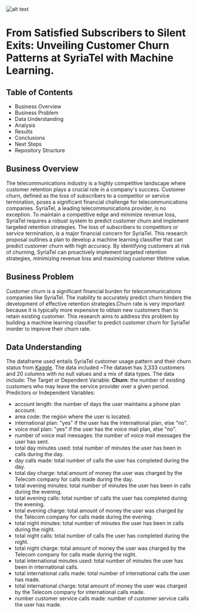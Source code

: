 ![alt text](https://www.telecomreviewafrica.com/images/stories/2022/06/Telecom_and_E-Business_Systems_Unlimited_Growth.jpg)

# From Satisfied Subscribers to Silent Exits: Unveiling Customer Churn Patterns at SyriaTel with Machine Learning.
## Table of Contents
- Business Overview
- Business Problem
- Data Understanding
- Analysis
- Results
- Conclusions
- Next Steps
- Repository Structure
  
## Business Overview
The telecommunications industry is a highly competitive landscape where customer retention plays a crucial role in a company's success. Customer churn, defined as the loss of subscribers to a competitor or service termination, poses a significant financial challenge for telecommunications companies. SyriaTel, a leading telecommunications provider, is no exception. To maintain a competitive edge and minimize revenue loss, SyriaTel requires a robust system to predict customer churn and implement targeted retention strategies.
The loss of subscribers to competitors or service termination, is a major financial concern for SyriaTel. This research proposal outlines a plan to develop a machine learning classifier that can predict customer churn with high accuracy. By identifying customers at risk of churning, SyriaTel can proactively implement targeted retention strategies, minimizing revenue loss and maximizing customer lifetime value.

## Business Problem
Customer churn is a significant financial burden for telecommunications companies like SyriaTel. The inability to accurately predict churn hinders the development of effective retention strategies.Churn rate is very important because it is typically more expensive to obtain new customers than to retain existing customer. This research aims to address this problem by building a machine learning classifier to predict customer churn for SyriaTel inorder to improve their churn rate.

## Data Understanding
The dataframe used entails SyriaTel customer usage pattern and their churn status from [Kaggle](https://www.kaggle.com/datasets/becksddf/churn-in-telecoms-dataset). 
The data included ~The dataset has 3,333 customers and 20 columns with no null values and a mix of data types. 
The data include:
The Target or Dependent Variable: **Churn**: the number of existing customers who may leave the service provider over a given period.
Predictors or Independent Variables: 
- account length: the number of days the user maintains a phone plan account.
- area code: the region where the user is located.
- international plan: "yes" if the user has the international plan, else "no".
- voice mail plan: "yes" if the user has the voice mail plan, else "no".
- number of voice mail messages: the number of voice mail messages the user has sent.
- total day minutes used: total number of minutes the user has been in calls during the day.
- day calls made: total number of calls the user has completed during the day.
- total day charge: total amount of money the user was charged by the Telecom company for calls made during the day.
- total evening minutes: total number of minutes the user has been in calls during the evening.
- total evening calls: total number of calls the user has completed during the evening.
- total evening charge: total amount of money the user was charged by the Telecom company for calls made during the evening.
- total night minutes: total number of minutes the user has been in calls during the night.
- total night calls: total number of calls the user has completed during the night.
- total night charge: total amount of money the user was charged by the Telecom company for calls made during the night.
- total international minutes used: total number of minutes the user has been in international calls.
- total international calls made: total number of international calls the user has made.
- total international charge: total amount of money the user was charged by the Telecom company for international calls made.
- number customer service calls made: number of customer service calls the user has made.
